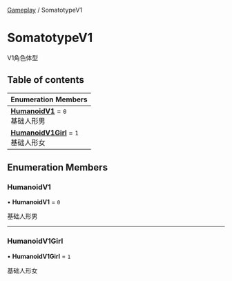 [Gameplay](../modules/Gameplay.Gameplay.md) / SomatotypeV1

# SomatotypeV1 <Badge type="tip" text="Enumeration" /> <Score text="SomatotypeV1" />

V1角色体型

## Table of contents

| Enumeration Members |
| :-----|
| **[HumanoidV1](Gameplay.SomatotypeV1.md#humanoidv1)** = ``0`` <br> 基础人形男|
| **[HumanoidV1Girl](Gameplay.SomatotypeV1.md#humanoidv1girl)** = ``1`` <br> 基础人形女|

## Enumeration Members

### HumanoidV1 <Score text="HumanoidV" /> 

• **HumanoidV1** = ``0``

基础人形男

___

### HumanoidV1Girl <Score text="HumanoidV" /> 

• **HumanoidV1Girl** = ``1``

基础人形女

